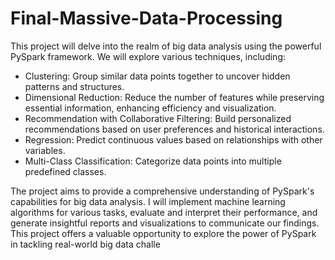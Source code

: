 # Final-Massive-Data-Processing
This project will delve into the realm of big data analysis using the powerful PySpark framework. We will explore various techniques, including:
* Clustering: Group similar data points together to uncover hidden patterns and structures.
* Dimensional Reduction: Reduce the number of features while preserving essential information, enhancing efficiency and visualization.
* Recommendation with Collaborative Filtering: Build personalized recommendations based on user preferences and historical interactions.
* Regression: Predict continuous values based on relationships with other variables.
* Multi-Class Classification: Categorize data points into multiple predefined classes.
  
The project aims to provide a comprehensive understanding of PySpark's capabilities for big data analysis. I will implement machine learning algorithms for various tasks, evaluate and interpret their performance, and generate insightful reports and visualizations to communicate our findings.
This project offers a valuable opportunity to explore the power of PySpark in tackling real-world big data challe
